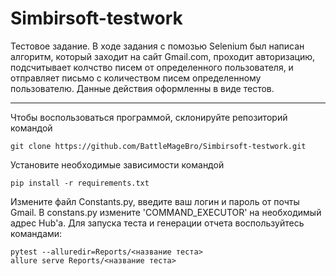 # Simbirsoft-testwork
Тестовое задание. В ходе задания с помозью Selenium был написан алгоритм, который заходит на сайт Gmail.com, проходит авторизацию, подсчитывает колчство писем от определенного пользователя, и отправляет письмо с количеством писем определенному пользователю. Данные действия оформленны в виде тестов. 

<hr>

Чтобы воспользоваться программой, склонируйте репозиторий командой 

`git clone https://github.com/BattleMageBro/Simbirsoft-testwork.git`

Установите необходимые зависимости командой

`pip install -r requirements.txt`

Измените файл Constants.py, введите ваш логин и пароль от почты Gmail.
В constans.py измените 'COMMAND_EXECUTOR' на необходимый адрес Hub'а.
Для запуска теста и генерации отчета воспользуйтесь командами: 

```
pytest --alluredir=Reports/<название теста>
allure serve Reports/<название теста>
```

